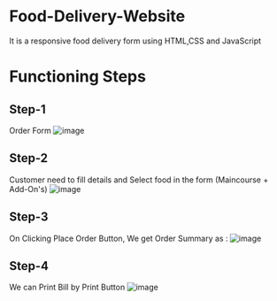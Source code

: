 # Food-Delivery-Website
It is a responsive food delivery form using HTML,CSS and JavaScript
# Functioning Steps
## Step-1
Order Form 
![image](https://github.com/Satvik77/Food-Delivery-Website/assets/83899207/893a7977-2119-4761-a459-594bfa0537db)

## Step-2
Customer need to fill details and Select food in the form (Maincourse + Add-On's)
![image](https://github.com/Satvik77/Food-Delivery-Website/assets/83899207/81587702-d51d-4e53-8936-bf24800fdbbe)

## Step-3
On Clicking Place Order Button, We get Order Summary as : 
![image](https://github.com/Satvik77/Food-Delivery-Website/assets/83899207/cc00beea-22d8-4db7-9ba9-001013b15fd0)

## Step-4
We can Print Bill by Print Button
![image](https://github.com/Satvik77/Food-Delivery-Website/assets/83899207/f1bf36e9-eab8-41ca-84fa-10613747dd74)
